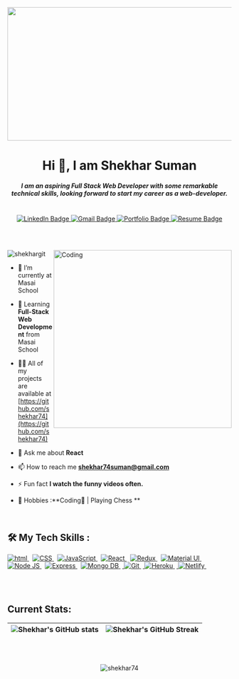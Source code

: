 <p align="center"> <img  src="https://thumbs.dreamstime.com/b/software-development-business-process-automation-internet-technology-concept-virtual-screen-software-development-143587196.jpg" height="300" width="1000"  /> </p>
<h1 align="center">Hi 👋, I am Shekhar Suman</h1>

<h5 align="center"><i> I am an aspiring Full Stack Web Developer with some remarkable technical skills, looking forward to start my career as a web-developer. </i> </h5>
<br>
<!-- Adding Social Buttons -->
<div id="badges" align="center">
  <a href="https://www.linkedin.com/in/shekhar81/" target="_blank">
    <img src="https://img.shields.io/badge/Shekhar Suman-blue?style=for-the-badge&logo=linkedin&logoColor=white" alt="LinkedIn Badge"/>
  </a>
  <a href="mailto:shekhar74suman@gmail.com">
    <img src="https://img.shields.io/badge//Shekhar Suman-red?style=for-the-badge&logo=gmail&logoColor=white" alt="Gmail Badge"/>
  </a>
  <a href="https://shekhar74.github.io/">
    <img src="https://img.shields.io/badge/My Portfolio-brightgreen?style=for-the-badge&logoColor=red" alt="Portfolio Badge"/>
  </a>
  <a href="https://drive.google.com/uc?export=download&id=1e9YYU1Gq6lMYG83eB70nCGR98newj81G">
    <img src="https://img.shields.io/badge/My Resume-blueviolet?style=for-the-badge&logo=inbox&logoColor=white" alt="Resume Badge"/>
  </a>
</div>

<br> <br>


<img align="right" alt="Coding" width="400" src="https://camo.githubusercontent.com/8bf6f6d78abc81fcf9c49f10649423e73ea44bc248e83aaae8759d401c829a84/68747470733a2f2f70687973696373677572756b756c2e66696c65732e776f726470726573732e636f6d2f323031392f30322f6368617261637465722d312e676966">

<p align="left"> <img src="https://komarev.com/ghpvc/?username=shekhar74&label=Profile%20views&color=0e75b6&style=flat" alt="shekhargit" /> </p>


- 🔭 I’m currently at Masai School

- 🌱 Learning **Full-Stack Web Development** from Masai School

- 👨‍💻 All of my projects are available at [https://github.com/shekhar74](https://github.com/shekhar74)

- 💬 Ask me about **React**

- 📫 How to reach me **shekhar74suman@gmail.com**

- ⚡ Fun fact **I watch the funny videos often.**

- 🎯 Hobbies :**Coding📕 | Playing Chess **

</br>
<!-- <h3 align="left">Connect with me:</h3>
<p align="center"> -->



## 🛠 My Tech Skills : 

<div>

 <!-- [![My Skills](https://skills.thijs.gg/icons?i=react,js,html,css,git,heroku,MongoDb,nodejs,redux)](https://skills.thijs.gg) -->
<p margin-top="2rem">

   <a href="#"> <img src="https://img.shields.io/badge/HTML-orange?style=for-the-badge&labelColor=black&logo=html5&logoColor=orange" alt="html"/> </a> &nbsp;
   <a href="#"> <img src="https://img.shields.io/badge/CSS-blue?style=for-the-badge&labelColor=black&logo=css3&logoColor=blue" alt="CSS"/> </a> &nbsp;
   <a href="#"> <img src="https://img.shields.io/badge/-Javascript-F0DB4F?style=for-the-badge&labelColor=black&logo=javascript&logoColor=F0DB4F" alt="JavaScript"/> </a> &nbsp;
   <a href="#"> <img src="https://img.shields.io/badge/-React-61DBFB?style=for-the-badge&labelColor=black&logo=react&logoColor=61DBFB" alt="React"/> </a> &nbsp;
   <a href="#"> <img src="https://img.shields.io/badge/-Redux-007acc?style=for-the-badge&labelColor=black&logo=redux&logoColor=007acc" alt="Redux"/> </a> &nbsp;
   <a href="#"> <img src="https://img.shields.io/badge/Material--UI-0081CB?style=for-the-badge&logo=material-ui&logoColor=white" alt="Material UI"/> </a> &nbsp;
   <a href="#"> <img src="https://img.shields.io/badge/-Nodejs-609857?style=for-the-badge&labelColor=black&logo=node.js&logoColor=609857" alt="Node JS"/> </a> &nbsp;
   <a href="#"> <img src="https://img.shields.io/badge/-Express.js-000000?style=for-the-badge&labelColor=black&logo=express&logoColor=2361DAFB" alt="Express"/> </a> &nbsp;
   <a href="#"> <img src="https://img.shields.io/badge/-MongoDB-4EA94B?style=for-the-badge&labelColor=black&logo=mongoDB&logoColor=white" alt="Mongo DB"/> </a> &nbsp;<a href="#"> <img src="https://img.shields.io/badge/Git-F05032?style=for-the-badge&labelColor=black&logo=git&logoColor=white" alt="Git"/> </a> &nbsp;<a href="#"> <img src="https://img.shields.io/badge/Heroku-430098?style=for-the-badge&labelColor=black&logo=heroku&logoColor=white" alt="Heroku"/> </a> &nbsp;<a href="#"> <img src="https://img.shields.io/badge/Netlify-00C7B7?style=for-the-badge&labelColor=black&logo=netlify&logoColor=white" alt="Netlify"/> </a> &nbsp;
  
</p>

<br /><br />
## Current Stats:

| ![Shekhar's GitHub stats](https://github-readme-stats.vercel.app/api?username=shekhar74&show_icons=true&theme=dark) | ![Shekhar's GitHub Streak](https://github-readme-streak-stats.herokuapp.com/?user=shekhar74&theme=dark) |
| :---: | :---: |

<br /><br />

<p align="center"><img align="center" src="https://github-readme-stats.vercel.app/api/top-langs?username=shekhar74&show_icons=true&theme=dark&locale=en&layout=compact" alt="shekhar74" /></p>

</div>
